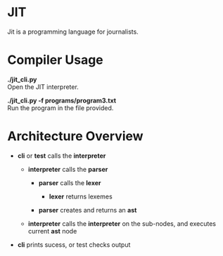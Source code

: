 JIT
===

Jit is a programming language for journalists.

Compiler Usage
=============
**./jit_cli.py**  
Open the JIT interpreter.

**./jit_cli.py -f programs/program3.txt**  
Run the program in the file provided.


Architecture Overview
=====================

* **cli** or **test** calls the **interpreter**

    * **interpreter** calls the **parser**

        * **parser** calls the **lexer**

            * **lexer** returns lexemes

        * **parser** creates and returns an **ast**

    * **interpreter** calls the **interpreter** on the sub-nodes, and executes current **ast** node

* **cli** prints sucess, or test checks output